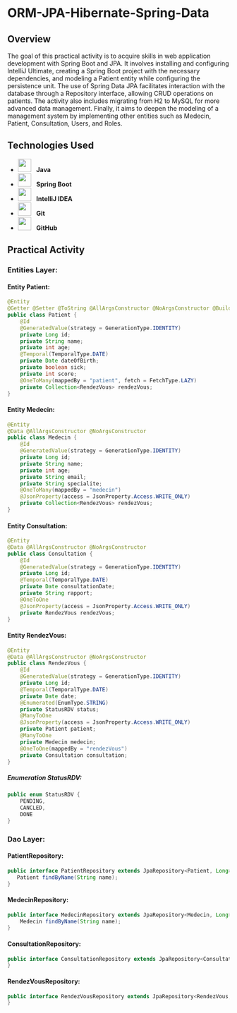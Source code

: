 # ORM-JPA-Hibernate-Spring-Data

## Overview
The goal of this practical activity is to acquire skills in web application development with Spring Boot and JPA. It involves installing and configuring IntelliJ Ultimate, creating a Spring Boot project with the necessary dependencies, and modeling a Patient entity while configuring the persistence unit. The use of Spring Data JPA facilitates interaction with the database through a Repository interface, allowing CRUD operations on patients. The activity also includes migrating from H2 to MySQL for more advanced data management. Finally, it aims to deepen the modeling of a management system by implementing other entities such as Medecin, Patient, Consultation, Users, and Roles.
## Technologies Used

- <img src="https://upload.wikimedia.org/wikipedia/en/3/30/Java_programming_language_logo.svg" width="30" height="30"/> &nbsp;&nbsp;**Java**
- <img src="https://upload.wikimedia.org/wikipedia/commons/thumb/7/79/Spring_Boot.svg/768px-Spring_Boot.svg.png" width="30" height="30"/>   **Spring Boot**
- <img src="https://resources.jetbrains.com/storage/products/company/brand/logos/IntelliJ_IDEA_icon.svg" width="30" height="30"/> &nbsp;&nbsp;**IntelliJ IDEA**
- <img src="https://git-scm.com/images/logos/downloads/Git-Icon-1788C.png" width="30" height="30"/> &nbsp;&nbsp;**Git**
- <img src="https://github.githubassets.com/images/modules/logos_page/GitHub-Mark.png" width="30" height="30"/> &nbsp;&nbsp;**GitHub**
## Practical Activity
### Entities Layer:
#### Entity Patient:
```java
@Entity
@Getter @Setter @ToString @AllArgsConstructor @NoArgsConstructor @Builder
public class Patient {
    @Id
    @GeneratedValue(strategy = GenerationType.IDENTITY)
    private Long id;
    private String name;
    private int age;
    @Temporal(TemporalType.DATE)
    private Date dateOfBirth;
    private boolean sick;
    private int score;
    @OneToMany(mappedBy = "patient", fetch = FetchType.LAZY)
    private Collection<RendezVous> rendezVous;
}
```
#### Entity Medecin:
```java
@Entity
@Data @AllArgsConstructor @NoArgsConstructor
public class Medecin {
    @Id
    @GeneratedValue(strategy = GenerationType.IDENTITY)
    private Long id;
    private String name;
    private int age;
    private String email;
    private String specialite;
    @OneToMany(mappedBy = "medecin")
    @JsonProperty(access = JsonProperty.Access.WRITE_ONLY)
    private Collection<RendezVous> rendezVous;
}
```
#### Entity Consultation:
```java
@Entity
@Data @AllArgsConstructor @NoArgsConstructor
public class Consultation {
    @Id
    @GeneratedValue(strategy = GenerationType.IDENTITY)
    private Long id;
    @Temporal(TemporalType.DATE)
    private Date consultationDate;
    private String rapport;
    @OneToOne
    @JsonProperty(access = JsonProperty.Access.WRITE_ONLY)
    private RendezVous rendezVous;
}
```
#### Entity RendezVous:
```java
@Entity
@Data @AllArgsConstructor @NoArgsConstructor
public class RendezVous {
    @Id
    @GeneratedValue(strategy = GenerationType.IDENTITY)
    private Long id;
    @Temporal(TemporalType.DATE)
    private Date date;
    @Enumerated(EnumType.STRING)
    private StatusRDV status;
    @ManyToOne
    @JsonProperty(access = JsonProperty.Access.WRITE_ONLY)
    private Patient patient;
    @ManyToOne
    private Medecin medecin;
    @OneToOne(mappedBy = "rendezVous")
    private Consultation consultation;
}
```
##### Enumeration StatusRDV:
```java
public enum StatusRDV {
    PENDING,
    CANCLED,
    DONE
}
```
### Dao Layer:
#### PatientRepository:
```java
public interface PatientRepository extends JpaRepository<Patient, Long> {
   Patient findByName(String name);
}
```
#### MedecinRepository:
```java
public interface MedecinRepository extends JpaRepository<Medecin, Long> {
    Medecin findByName(String name);
}
```
#### ConsultationRepository:
```java
public interface ConsultationRepository extends JpaRepository<Consultation, Long> {
}
```
#### RendezVousRepository:
```java
public interface RendezVousRepository extends JpaRepository<RendezVous, Long> {
}
```
